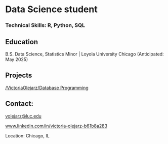 # Data Science student


### Technical Skills: R, Python, SQL


## Education
B.S. Data Science, Statistics Minor | Loyola University Chicago (Anticipated: May 2025)


## Projects

[/VictoriaOlejarz/Database Programming](https://github.com/VictoriaOlejarz/Database-Programming)


## Contact: 

volejarz@luc.edu

www.linkedin.com/in/victoria-olejarz-b61b8a283

 Location: Chicago, IL
